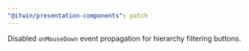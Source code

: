 ```yaml
---
"@itwin/presentation-components": patch
---
```


Disabled `onMouseDown` event propagation for hierarchy filtering buttons.
